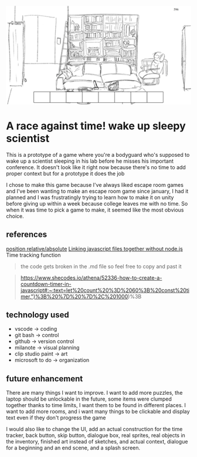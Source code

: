 ![screenshot of the game](assets/Screenshot.png)
# A race against time! wake up sleepy scientist
This is a prototype of a game where you're a bodyguard who's supposed to wake up a scientist sleeping in his lab before he misses his important conference. It doesn't look like it right now because there's no time to add proper context but for a prototype it does the job

I chose to make this game because I've always liked escape room games and I've been wanting to make an escape room game since january, I had it planned and I was frustratingly trying to learn how to make it on unity before giving up within a week because college leaves me with no time. So when it was time to pick a game to make, it seemed like the most obvious choice.

## references
[position relative/absolute](https://css-tricks.com/almanac/properties/p/position/)
[Linking javascript files together without node.js](https://www.scaler.com/topics/javascript/import-js-file-in-js/)
Time tracking function
> the code gets broken in the .md file so feel free to copy and past it

> https://www.shecodes.io/athena/52336-how-to-create-a-countdown-timer-in-javascript#:~:text=let%20count%20%3D%2060%3B%20const%20timer,")%3B%20%7D%20%7D%2C%201000)%3B

## technology used
- vscode -> coding
- git bash -> control
- github -> version control
- milanote -> visual planning
- clip studio paint -> art
- microsoft to do -> organization

## future enhancement
There are many things I want to improve. I want to add more puzzles, the laptop should be unlockable in the future, some items were clumped together thanks to time limits, I want them to be found in different places. I want to add more rooms, and i want many things to be clickable and display text even if they don't progress the game

I would also like to change the UI, add an actual construction for the time tracker, back button, skip button, dialogue box, real sprites, real objects in the inventory, finished art instead of sketches, and actual context, dialogue for a beginning and an end scene, and a splash screen.